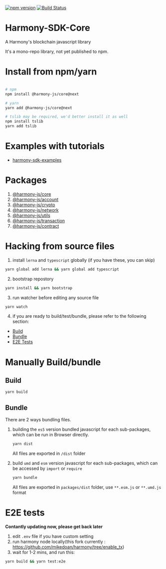 [![npm version](https://img.shields.io/npm/v/@harmony-js/core.svg?style=flat-square)](https://www.npmjs.com/package/@harmony-js/core)
[![Build Status](https://travis-ci.com/FireStack-Lab/Harmony-sdk-core.svg?branch=master)](https://travis-ci.com/FireStack-Lab/Harmony-sdk-core)

# Harmony-SDK-Core

A Harmony's blockchain javascript library

It's a mono-repo library, not yet published to npm.


# Install from npm/yarn

```bash

# npm
npm install @harmony-js/core@next 

# yarn
yarn add @harmony-js/core@next

# tslib may be required, we'd better install it as well
npm install tslib
yarn add tslib

```
# Examples with tutorials

* [harmony-sdk-examples](https://github.com/FireStack-Lab/harmony-sdk-examples)

# Packages

1. [@harmony-js/core](https://github.com/FireStack-Lab/Harmony-sdk-core/tree/master/packages/harmony-core)
2. [@harmony-js/account](https://github.com/FireStack-Lab/Harmony-sdk-core/tree/master/packages/harmony-account)
3. [@harmony-js/crypto](https://github.com/FireStack-Lab/Harmony-sdk-core/tree/master/packages/harmony-crypto)
4. [@harmony-js/network](https://github.com/FireStack-Lab/Harmony-sdk-core/tree/master/packages/harmony-network)
5. [@harmony-js/utils](https://github.com/FireStack-Lab/Harmony-sdk-core/tree/master/packages/harmony-utils)
6. [@harmony-js/transaction](https://github.com/FireStack-Lab/Harmony-sdk-core/tree/master/packages/harmony-transaction)
7. [@harmony-js/contract](https://github.com/FireStack-Lab/Harmony-sdk-core/tree/master/packages/harmony-contract)

# Hacking from source files

1. install `lerna` and `typescript` globally (if you have these, you can skip)
```bash
yarn global add lerna && yarn global add typescript
```
2. bootstrap repostory
```bash
yarn install && yarn bootstrap
```
3. run watcher before editing any source file
```bash
yarn watch
```
4. if you are ready to build/test/bundle, please refer to the following section:
- [Build](#Build)
- [Bundle](#Bundle)
- [E2E Tests](#E2E-tests)


# Manually Build/bundle

## Build

```bash
yarn build

```

## Bundle

There are 2 ways bundling files.

1. building the `es5` version bundled javascript for each sub-packages, which can be run in Browser directly.

    ```bash
    yarn dist
    ```
    All files are exported in `/dist` folder

2. build `umd` and `esm` version javascript for each sub-packages, which can be accessed by `import` or `require`

    ```bash 
    yarn bundle
    ```
    All files are exported in `packages/dist` folder, use `**.esm.js` or `**.umd.js` format




# E2E tests

**Contantly updating now, please get back later**

1. edit `.env` file if you have custom setting
2. run harmony node locally(this fork currently : https://github.com/mikedoan/harmony/tree/enable_tx)
3. wait for 1-2 mins, and run this:

```bash
yarn build && yarn test:e2e
```


